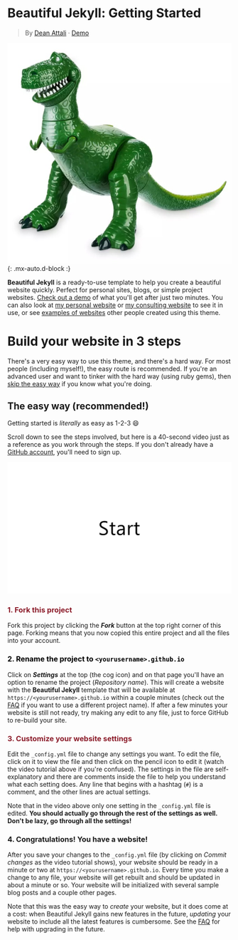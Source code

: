 # Beautiful Jekyll: Getting Started

> By [Dean Attali](https://deanattali.com) &middot; [Demo](https://beautifuljekyll.com/)

![Dino](/assets/img/Dino.jpg){: .mx-auto.d-block :}

**Beautiful Jekyll** is a ready-to-use template to help you create a beautiful website quickly. Perfect for personal sites, blogs, or simple project websites.  [Check out a demo](https://beautifuljekyll.com) of what you'll get after just two minutes.  You can also look at [my personal website](https://deanattali.com) or [my consulting website](https://attalitech.com) to see it in use, or see [examples of websites](http://beautifuljekyll.com/examples) other people created using this theme.

# Build your website in 3 steps

There's a very easy way to use this theme, and there's a hard way. For most people (including myself!), the easy route is recommended. If you're an advanced user and want to tinker with the hard way (using ruby gems), then [skip the easy way](https://github.com/daattali/beautiful-jekyll#the-hard-way-using-ruby-gems) if you know what you're doing.

## The easy way (recommended!)

Getting started is *literally* as easy as 1-2-3 :smile:

Scroll down to see the steps involved, but here is a 40-second video just as a reference as you work through the steps. If you don't already have a [GitHub account](https://github.com/join), you'll need to sign up.

![Installation steps](assets/img/install-steps.gif)

<div class="gs-section-01" markdown="1">
     
### 1. Fork this project

</div>

Fork this project by clicking the __*Fork*__ button at the top right corner of this page. Forking means that you now copied this entire project and all the files into your account.

<div class="gs-section-02" markdown="1">

### 2. Rename the project to `<yourusername>.github.io`

</div>

Click on __*Settings*__ at the top (the cog icon) and on that page you'll have an option to rename the project (*Repository name*). This will create a website with the **Beautiful Jekyll** template that will be available at `https://<yourusername>.github.io` within a couple minutes (check out the [FAQ](https://beautifuljekyll.com/faq/#custom-domain) if you want to use a different project name). If after a few minutes your website is still not ready, try making any edit to any file, just to force GitHub to re-build your site.

<div class="gs-section-03" markdown="1">

### 3. Customize your website settings

</div>

Edit the `_config.yml` file to change any settings you want. To edit the file, click on it to view the file and then click on the pencil icon to edit it (watch the video tutorial above if you're confused).  The settings in the file are self-explanatory and there are comments inside the file to help you understand what each setting does. Any line that begins with a hashtag (`#`) is a comment, and the other lines are actual settings.

Note that in the video above only one setting in the `_config.yml` file is edited. **You should actually go through the rest of the settings as well. Don't be lazy, go through all the settings!**

<div class="gs-section-04" markdown="1">
     
### 4. Congratulations! You have a website!

</div>

After you save your changes to the `_config.yml` file (by clicking on *Commit changes* as the video tutorial shows), your website should be ready in a minute or two at `https://<yourusername>.github.io`. Every time you make a change to any file, your website will get rebuilt and should be updated in about a minute or so. Your website will be initialized with several sample blog posts and a couple other pages.

Note that this was the easy way to *create* your website, but it does come at a cost: when Beautiful Jekyll gains new features in the future, *updating* your website to include all the latest features is cumbersome. See the [FAQ](https://beautifuljekyll.com/faq/#updating) for help with upgrading in the future.
     
<style>

.gs-section-01 h3 { 
     color: rgb(140, 29, 43) }

.gs-section-01 p {
     font-size: 30px;
}
     
.gs-section-02 h3 { 
     color: black }

.gs-section-02 p {
     font-size: 30px;
}
     
.gs-section-03 h3 { 
     color: rgb(140, 29, 43) }

.gs-section-03 p {
     font-size: 30px;
}

.gs-section-02 h3 { 
     color: black }

.gs-section-02 p {
     font-size: 30px;
}
     
</style>
